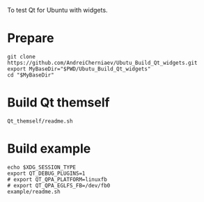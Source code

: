 To test Qt for Ubuntu with widgets.

# Prepare
```
git clone https://github.com/AndreiCherniaev/Ubutu_Build_Qt_widgets.git
export MyBaseDir="$PWD/Ubutu_Build_Qt_widgets"
cd "$MyBaseDir"
```

# Build Qt themself
```
Qt_themself/readme.sh
```

# Build example
```
echo $XDG_SESSION_TYPE
export QT_DEBUG_PLUGINS=1
# export QT_QPA_PLATFORM=linuxfb
# export QT_QPA_EGLFS_FB=/dev/fb0
example/readme.sh
```
